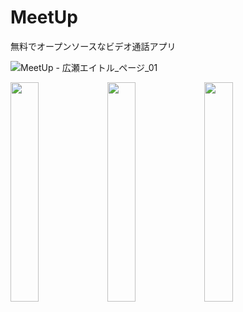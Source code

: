 # MeetUp
無料でオープンソースなビデオ通話アプリ

![MeetUp - 広瀬エイトル_ページ_01](https://github.com/IwataGumi/MeetUp/assets/70084358/71a40352-3c64-425b-825a-8d1a1a9bdcbf)

<div>
  <img
    src="https://github.com/IwataGumi/MeetUp/assets/70084358/9f95ccfa-aaa7-46bc-b798-105c3017d37f"
    width="30%">
  <img
    src="https://github.com/IwataGumi/MeetUp/assets/70084358/7d52afe6-661e-4061-8717-a7efd8649409"
    width="30%">
  <img
    src="https://github.com/IwataGumi/MeetUp/assets/70084358/180b854a-06d1-486c-b70a-cd320aeb1b81"
    width="30%">
</div>

